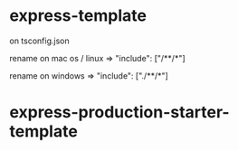 # express-template


on tsconfig.json 


rename on mac os / linux =>     "include": ["/**/*"] 

rename on windows =>     "include": ["./**/*"] 
# express-production-starter-template
